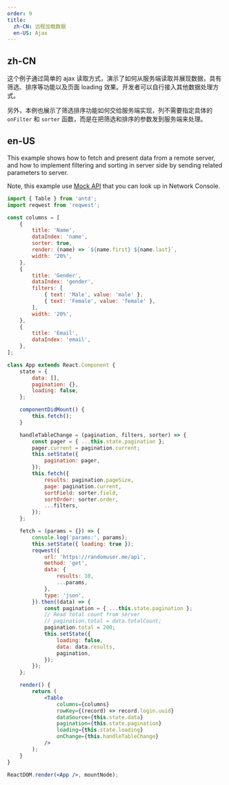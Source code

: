 ```yaml
---
order: 9
title:
  zh-CN: 远程加载数据
  en-US: Ajax
---
```


## zh-CN

这个例子通过简单的 ajax 读取方式，演示了如何从服务端读取并展现数据，具有筛选、排序等功能以及页面 loading 效果。开发者可以自行接入其他数据处理方式。

另外，本例也展示了筛选排序功能如何交给服务端实现，列不需要指定具体的 `onFilter` 和 `sorter` 函数，而是在把筛选和排序的参数发到服务端来处理。

## en-US

This example shows how to fetch and present data from a remote server, and how to implement filtering and sorting in server side by sending related parameters to server.

Note, this example use [Mock API](https://randomuser.me) that you can look up in Network Console.

```jsx
import { Table } from 'antd';
import reqwest from 'reqwest';

const columns = [
	{
		title: 'Name',
		dataIndex: 'name',
		sorter: true,
		render: (name) => `${name.first} ${name.last}`,
		width: '20%',
	},
	{
		title: 'Gender',
		dataIndex: 'gender',
		filters: [
			{ text: 'Male', value: 'male' },
			{ text: 'Female', value: 'female' },
		],
		width: '20%',
	},
	{
		title: 'Email',
		dataIndex: 'email',
	},
];

class App extends React.Component {
	state = {
		data: [],
		pagination: {},
		loading: false,
	};

	componentDidMount() {
		this.fetch();
	}

	handleTableChange = (pagination, filters, sorter) => {
		const pager = { ...this.state.pagination };
		pager.current = pagination.current;
		this.setState({
			pagination: pager,
		});
		this.fetch({
			results: pagination.pageSize,
			page: pagination.current,
			sortField: sorter.field,
			sortOrder: sorter.order,
			...filters,
		});
	};

	fetch = (params = {}) => {
		console.log('params:', params);
		this.setState({ loading: true });
		reqwest({
			url: 'https://randomuser.me/api',
			method: 'get',
			data: {
				results: 10,
				...params,
			},
			type: 'json',
		}).then((data) => {
			const pagination = { ...this.state.pagination };
			// Read total count from server
			// pagination.total = data.totalCount;
			pagination.total = 200;
			this.setState({
				loading: false,
				data: data.results,
				pagination,
			});
		});
	};

	render() {
		return (
			<Table
				columns={columns}
				rowKey={(record) => record.login.uuid}
				dataSource={this.state.data}
				pagination={this.state.pagination}
				loading={this.state.loading}
				onChange={this.handleTableChange}
			/>
		);
	}
}

ReactDOM.render(<App />, mountNode);
```

